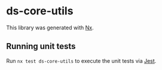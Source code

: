 # ds-core-utils

This library was generated with [Nx](https://nx.dev).

## Running unit tests

Run `nx test ds-core-utils` to execute the unit tests via [Jest](https://jestjs.io).
